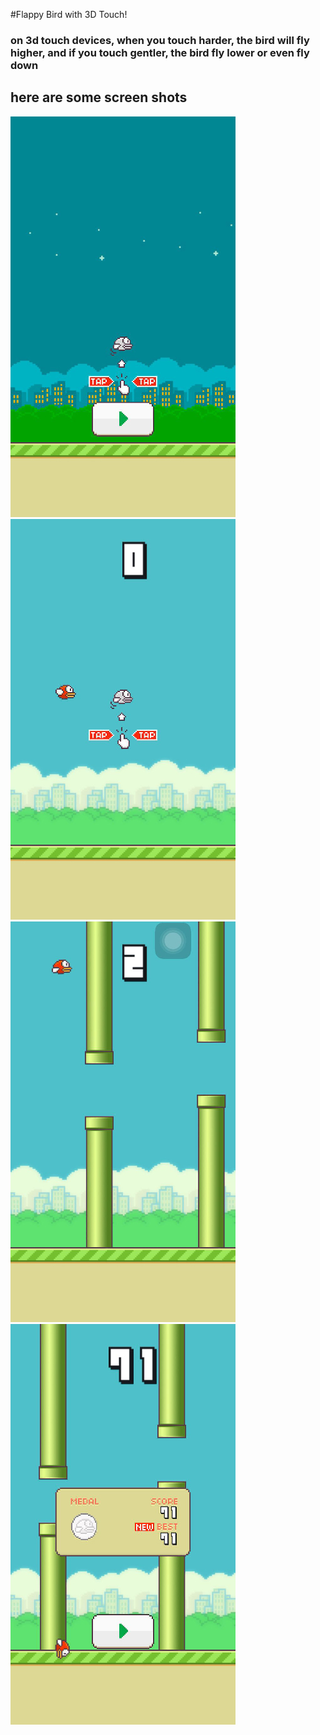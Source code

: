 #Flappy Bird with 3D Touch!
### on 3d touch devices, when you touch harder, the bird will fly higher, and if you touch gentler, the bird fly lower or even fly down

## here are some screen shots
![main](https://github.com/monzy613/FlappyBird/blob/master/screenshots/main.jpg)
![play](https://github.com/monzy613/FlappyBird/blob/master/screenshots/play.jpg)
![playing](https://github.com/monzy613/FlappyBird/blob/master/screenshots/playing.jpg)
![scoreboard](https://github.com/monzy613/FlappyBird/blob/master/screenshots/scoreboard.jpg)